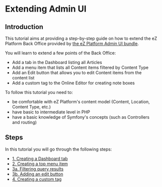 # Extending Admin UI

## Introduction

This tutorial aims at providing a step-by-step guide on how to extend the eZ Platform Back Office provided by [the eZ Platform Admin UI bundle](https://github.com/ezsystems/ezplatform-admin-ui). 

You will learn to extend a few points of the Back Office:

- Add a tab in the Dashboard listing all Articles
- Add a menu item that lists all Content items filtered by Content Type
- Add an Edit button that allows you to edit Content items from the content list
- Add a custom tag to the Online Editor for creating note boxes

To follow this tutorial you need to:

- be comfortable with eZ Platform's content model (Content, Location, Content Type, etc.)
- have basic to intermediate level in PHP
- have a basic knowledge of Symfony's concepts (such as Controllers and routing)

## Steps

In this tutorial you will go through the following steps:

- [1. Creating a Dashboard tab](1_creating_a_dashboard_tab.md)
- [2. Creating a top menu item](2_creating_a_content_list.md)
- [3a. Filtering query results](3_filtering_the_content_list.md)
- [3b. Adding an edit button](3b_adding_edit_button_content_list.md)
- [4. Creating a custom tag](4_adding_a_custom_tag.md)
